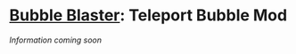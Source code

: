# [Bubble Blaster](https://github.com/Ultreon/bubble-blaster-2): Teleport Bubble Mod
*Information coming soon*
